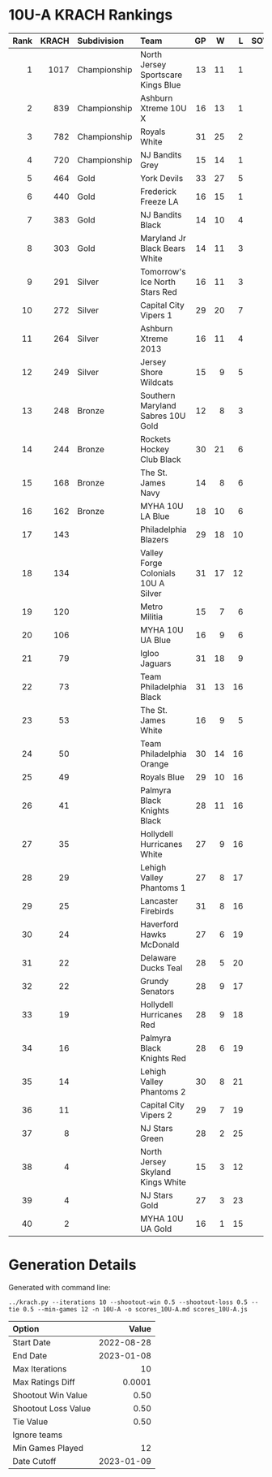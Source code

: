 # 10U-A KRACH Rankings
Rank|KRACH|Subdivision|Team|GP|W|L|SOW|SOL|T|SoS
---:|---:|:---|:---|---:|---:|---:|---:|---:|---:|---:
1|1017|Championship|North Jersey Sportscare Kings Blue|13|11|1|1|0|0|303
2|839|Championship|Ashburn Xtreme 10U X|16|13|1|1|1|0|273
3|782|Championship|Royals White|31|25|2|3|1|0|246
4|720|Championship|NJ Bandits Grey|15|14|1|0|0|0|129
5|464|Gold|York Devils|33|27|5|0|1|0|148
6|440|Gold|Frederick Freeze LA|16|15|1|0|0|0|75
7|383|Gold|NJ Bandits Black|14|10|4|0|0|0|323
8|303|Gold|Maryland Jr Black Bears White|14|11|3|0|0|0|135
9|291|Silver|Tomorrow's Ice North Stars Red|16|11|3|0|1|1|218
10|272|Silver|Capital City Vipers 1|29|20|7|1|1|0|155
11|264|Silver|Ashburn Xtreme 2013|16|11|4|0|1|0|180
12|249|Silver|Jersey Shore Wildcats|15|9|5|1|0|0|309
13|248|Bronze|Southern Maryland Sabres 10U Gold|12|8|3|0|1|0|154
14|244|Bronze|Rockets Hockey Club Black|30|21|6|1|2|0|158
15|168|Bronze|The St. James Navy|14|8|6|0|0|0|217
16|162|Bronze|MYHA 10U LA Blue|18|10|6|0|1|1|200
17|143||Philadelphia Blazers|29|18|10|0|1|0|193
18|134||Valley Forge Colonials 10U A Silver|31|17|12|0|2|0|227
19|120||Metro Militia|15|7|6|2|0|0|259
20|106||MYHA 10U UA Blue|16|9|6|1|0|0|124
21|79||Igloo Jaguars|31|18|9|2|2|0|54
22|73||Team Philadelphia Black|31|13|16|1|1|0|171
23|53||The St. James White|16|9|5|1|1|0|32
24|50||Team Philadelphia Orange|30|14|16|0|0|0|141
25|49||Royals Blue|29|10|16|3|0|0|151
26|41||Palmyra Black Knights Black|28|11|16|1|0|0|157
27|35||Hollydell Hurricanes White|27|9|16|1|1|0|206
28|29||Lehigh Valley Phantoms 1|27|8|17|0|2|0|182
29|25||Lancaster Firebirds|31|8|16|5|2|0|137
30|24||Haverford Hawks McDonald|27|6|19|1|1|0|165
31|22||Delaware Ducks Teal|28|5|20|1|2|0|263
32|22||Grundy Senators|28|9|17|0|2|0|79
33|19||Hollydell Hurricanes Red|28|9|18|1|0|0|137
34|16||Palmyra Black Knights Red|28|6|19|3|0|0|151
35|14||Lehigh Valley Phantoms 2|30|8|21|0|1|0|102
36|11||Capital City Vipers 2|29|7|19|0|3|0|120
37|8||NJ Stars Green|28|2|25|1|0|0|277
38|4||North Jersey Skyland Kings White|15|3|12|0|0|0|61
39|4||NJ Stars Gold|27|3|23|0|1|0|146
40|2||MYHA 10U UA Gold|16|1|15|0|0|0|100
# Generation Details

Generated with command line:
```
../krach.py --iterations 10 --shootout-win 0.5 --shootout-loss 0.5 --tie 0.5 --min-games 12 -n 10U-A -o scores_10U-A.md scores_10U-A.js
```

| Option | Value |
| :----- | ----: |
| Start Date | 2022-08-28 |
| End Date | 2023-01-08 |
| Max Iterations | 10 |
| Max Ratings Diff | 0.0001 |
| Shootout Win Value | 0.50 |
| Shootout Loss Value | 0.50 |
| Tie Value | 0.50 |
| Ignore teams |  |
| Min Games Played | 12 |
| Date Cutoff | 2023-01-09 |

